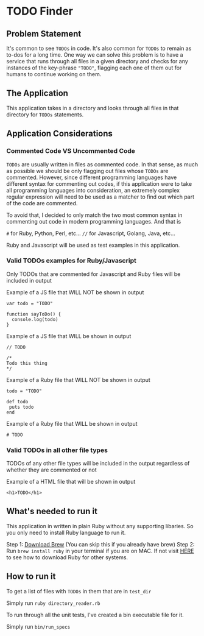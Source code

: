 # TODO Finder

## Problem Statement

It's common to see `TODOs` in code. It's also common for `TODOs` to remain as to-dos for a long time. One way we can solve this problem is to have a service that runs through all files in a given directory and checks for any instances of the key-phrase `"TODO"`, flagging each one of them out for humans to continue working on them.

## The Application

This application takes in a directory and looks through all files in that directory for `TODOs` statements.

## Application Considerations

### Commented Code VS Uncommented Code

`TODOs` are usually written in files as commented code. In that sense, as much as possible we should be only flagging out files whose `TODOs` are commented. However, since different programming languages have different syntax for commenting out codes, if this application were to take all programming languages into consideration, an extremely complex regular expression will need to be used as a matcher to find out which part of the code are commented.

To avoid that, I decided to only match the two most common syntax in commenting out code in modern programming languages. And that is

`#` for Ruby, Python, Perl, etc...
`//` for Javascript, Golang, Java, etc...

Ruby and Javascript will be used as test examples in this application.

### Valid TODOs examples for Ruby/Javascript

Only TODOs that are commented for Javascript and Ruby files will be included in output

Example of a JS file that WILL NOT be shown in output

```
var todo = "TODO"

function sayToDo() {
  console.log(todo)
}
```

Example of a JS file that WILL be shown in output
```
// TODO

/*
Todo this thing
*/
```

Example of a Ruby file that WILL NOT be shown in output

```
todo = "TODO"

def todo
 puts todo
end
```

Example of a Ruby file that WILL be shown in output
```
# TODO
```

### Valid TODOs in all other file types

TODOs of any other file types will be included in the output regardless of whether they are commented or not

Example of a HTML file that will be shown in output
```
<h1>TODO</h1>

```

## What's needed to run it

This application in written in plain Ruby without any supporting libaries. So you only need to install Ruby language to run it.

Step 1: [Download Brew](https://brew.sh/) (You can skip this if you already have brew)
Step 2: Run `brew install ruby` in your terminal if you are on MAC. If not visit [HERE](https://www.ruby-lang.org/en/documentation/installation/) to see how to download Ruby for other systems.

## How to run it

To get a list of files with `TODOs` in them that are in `test_dir`

Simply run `ruby directory_reader.rb`

To run through all the unit tests, I've created a bin executable file for it.

Simply run `bin/run_specs`